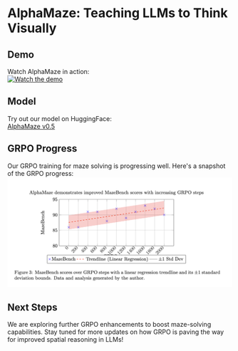 # AlphaMaze: Teaching LLMs to Think Visually

## Demo
Watch AlphaMaze in action:  
[![Watch the demo](https://img.youtube.com/vi/dUS9wR03on8/0.jpg)](https://www.youtube.com/watch?v=dUS9wR03on8)

## Model
Try out our model on HuggingFace:  
[AlphaMaze v0.5](https://huggingface.co/homebrewltd/AlphaMaze-v0.2-1.5B)

## GRPO Progress
Our GRPO training for maze solving is progressing well. Here's a snapshot of the GRPO progress:  
![GRPO Progress](./grpo_progress.png)

## Next Steps
We are exploring further GRPO enhancements to boost maze-solving capabilities. Stay tuned for more updates on how GRPO is paving the way for improved spatial reasoning in LLMs!
